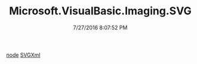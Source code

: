 ﻿---
title: Microsoft.VisualBasic.Imaging.SVG
date: 7/27/2016 8:07:52 PM
---

[node](T-Microsoft.VisualBasic.Imaging.SVG.node.html)
[SVGXml](T-Microsoft.VisualBasic.Imaging.SVG.SVGXml.html)

